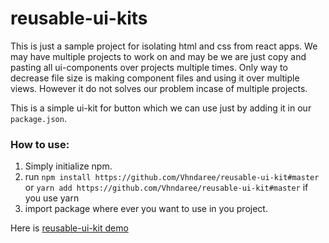 # reusable-ui-kits
This is just a sample project for isolating html and css from react apps. We may have multiple projects to work on and may be we are just copy and pasting all ui-components over projects multiple times. Only way to decrease file size is making component files and using it over multiple views. However it do not solves our problem incase of multiple projects.

This is a simple ui-kit for button which we can use just by adding it in our `package.json`.

### How to use:
1. Simply initialize npm.
2. run `npm install https://github.com/Vhndaree/reusable-ui-kit#master` or `yarn add https://github.com/Vhndaree/reusable-ui-kit#master` if you use yarn
3. import package where ever you want to use in you project.

Here is [reusable-ui-kit demo](http://Vhndaree.github.io/reusable-component-demo)
